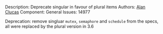 Description: Deprecate singular in favour of plural items
Authors: [Alan Clucas](https://github.com/Joibel)
Component: General
Issues: 14977

Deprecation: remove singluar `mutex`, `semaphore` and `schedule` from the specs, all were replaced by the plural version in 3.6
